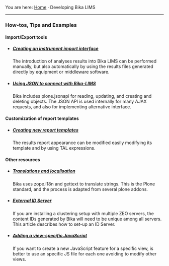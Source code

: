 You are here: [Home](https://github.com/bikalabs/Bika-LIMS/wiki) · Developing Bika LIMS
***
### How-tos, Tips and Examples

#### Import/Export tools

- ##### [Creating an instrument import interface](https://github.com/bikalabs/Bika-LIMS/wiki/creating-an-instrument-import-interface)

   The introduction of analyses results into Bika LIMS can be performed manually, but also automatically by using the results files generated directly by equipment or middleware software. 

- ##### [Using JSON to connect with Bika-LIMS](https://github.com/bikalabs/Bika-LIMS/wiki/BIKA-JSON-API)

   Bika includes plone.jsonapi for reading, updating, and creating and deleting objects. The JSON API is used internally for many AJAX requests, and also for implementing alternative interface.


#### Customization of report templates

- ##### [Creating new report templates](https://github.com/bikalabs/Bika-LIMS/wiki/Creating-new-report-templates)

    The results report appearance can be modified easily modifying its template and by using TAL expressions.

#### Other resources

- ##### [Translations and localisation](https://github.com/bikalabs/Bika-LIMS/wiki/Translations-and-localisation)

    Bika uses zope.i18n and gettext to translate strings. This is the Plone standard, and the process is adapted from several plone addons.

- ##### [External ID Server](https://github.com/bikalabs/Bika-LIMS/wiki/External-ID-server)

    If you are installing a clustering setup with multiple ZEO servers, the content IDs generated by Bika will need to be unique among all servers. This article describes how to set-up an ID Server.

- ##### [Adding a view-specific JavaScript](https://github.com/bikalabs/Bika-LIMS/wiki/Adding-a-view-specific-JavaScript)

   If you want to create a new JavaScript feature for a specific view, is better to use an specific JS file for each one avoiding to modify other views.